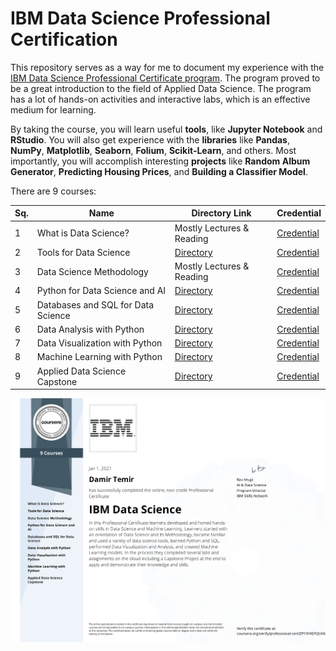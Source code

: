 # IBM Data Science Professional Certification

This repository serves as a way for me to document my experience with the [IBM Data Science Professional Certificate program](https://www.coursera.org/professional-certificates/ibm-data-science). 
The program proved to be a great introduction to the field of Applied Data Science. 
The program has a lot of hands-on activities and interactive labs, which is an effective medium for learning.


By taking the course, you will learn useful **tools**, like **Jupyter Notebook** and **RStudio**.
You will also get experience with the **libraries** like **Pandas**, **NumPy**, **Matplotlib**, **Seaborn**, **Folium**, **Scikit-Learn**, and others.
Most importantly, you will accomplish interesting **projects** like **Random Album Generator**, **Predicting Housing Prices**, and **Building a Classifier Model**.

There are 9 courses:

Sq. |Name | Directory Link | Credential
--- | --- | --- | --- 
1 | What is Data Science? | Mostly Lectures & Reading | [Credential](https://www.coursera.org/account/accomplishments/certificate/C9WYWYYBWWYZ)
2 | Tools for Data Science | [Directory](https://github.com/dtemir/data-science-IBM/tree/main/tools) | [Credential](https://www.coursera.org/account/accomplishments/certificate/DAT3YC5J5XPZ)
3 | Data Science Methodology | Mostly Lectures & Reading | [Credential](https://www.coursera.org/account/accomplishments/certificate/BREB3HZG3N85)
4 | Python for Data Science and AI | [Directory](https://github.com/dtemir/data-science-IBM/tree/main/python) | [Credential](https://www.coursera.org/account/accomplishments/certificate/28DCUVZ4WGDN)
5 | Databases and SQL for Data Science | [Directory](https://github.com/dtemir/data-science-IBM/tree/main/databases) | [Credential](https://www.coursera.org/account/accomplishments/certificate/6TJ4DHBQNCCS)
6 | Data Analysis with Python | [Directory](https://github.com/dtemir/data-science-IBM/tree/main/analysis) | [Credential](https://www.coursera.org/account/accomplishments/certificate/4TKRW5YZCDS3)
7 | Data Visualization with Python | [Directory](https://github.com/dtemir/data-science-IBM/tree/main/visualization) | [Credential](https://www.coursera.org/account/accomplishments/certificate/52X8DYTD2RL6)
8 | Machine Learning with Python | [Directory](https://github.com/dtemir/data-science-IBM/tree/main/machine-learning) | [Credential](https://www.coursera.org/account/accomplishments/certificate/9T6WGR3HJXDW)
9 | Applied Data Science Capstone | [Directory](https://github.com/dtemir/data-science-IBM/tree/main/capstone) | [Credential](https://www.coursera.org/account/accomplishments/certificate/6T2ZXQ8GJBVD)

![Certificate](IBM-1.png)